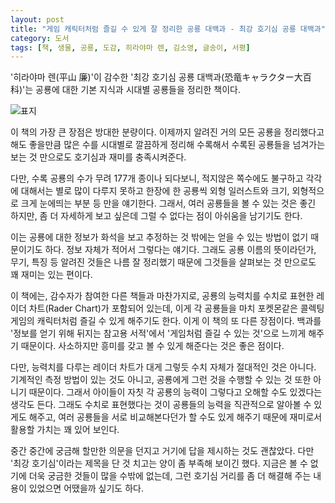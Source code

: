 ```yaml
---
layout: post
title: "게임 캐릭터처럼 즐길 수 있게 잘 정리한 공룡 대백과 - 최강 호기심 공룡 대백과"
category: 도서
tags: [책, 생물, 공룡, 도감, 히라야마 렌, 김소영, 글송이, 서평]
---
```


'히라야마 렌(平山 廉)'이 감수한
'최강 호기심 공룡 대백과(恐竜キャラクター大百科)'는
공룡에 대한 기본 지식과 시대별 공룡들을 정리한 책이다.

![표지](https://lh3.googleusercontent.com/bx9WTHLg7oXO9FN4hRsTu1LDyyYE3Y9AcDthj8vUgd1MXFitiqqex63-xBoIDLjy3HRH8R0WhNDnsQ=s480)

이 책의 가장 큰 장점은 방대한 분량이다.
이제까지 알려진 거의 모든 공룡을 정리했다고 해도 좋을만큼 많은 수를
시대별로 깔끔하게 정리해 수록해서
수록된 공룡들을 넘겨가는 보는 것 만으로도 호기심과 재미를 충족시켜준다.

다만, 수록 공룡의 수가 무려 177개 종이나 되다보니,
적지않은 쪽수에도 불구하고 각각에 대해서는 별로 많이 다루지 못하고
한장에 한 공룡씩 외형 일러스트와 크기, 외형적으로 크게 눈에띄는 부분 등 만을 얘기한다.
그래서, 여러 공룡들을 볼 수 있는 것은 좋긴 하지만,
좀 더 자세하게 보고 싶은데 그럴 수 없다는 점이 아쉬움을 남기기도 한다.

이는 공룡에 대한 정보가 화석을 보고 추정하는 것 밖에는 얻을 수 있는 방법이 없기 때문이기도 하다.
정보 자체가 적어서 그렇다는 얘기다.
그래도 공룡 이름의 뜻이라던가, 무기, 특징 등 알려진 것들은 나름 잘 정리했기 때문에
그것들을 살펴보는 것 만으로도 꽤 재미는 있는 편이다.

이 책에는, 감수자가 참여한 다른 책들과 마찬가지로,
공룡의 능력치를 수치로 표현한 레이더 차트(Rader Chart)가 포함되어 있는데,
이게 각 공룡들을 마치 포켓몬같은 콜렉팅 게임의 캐릭터처럼 즐길 수 있게 해주기도 한다.
이게 이 책의 또 다른 장점이다.
백과를 '정보를 얻기 위해 뒤지는 참고용 서적'에서 '게임처럼 즐길 수 있는 것'으로 느끼게 해주기 때문이다.
사소하지만 흥미를 갖고 볼 수 있게 해준다는 것은 좋은 점이다.

다만, 능력치를 다루는 레이더 차트가 대게 그렇듯 수치 자체가 절대적인 것은 아니다.
기계적인 측정 방법이 있는 것도 아니고,
공룡에게 그런 것을 수행할 수 있는 것 또한 아니기 때문이다.
그래서 아이들이 자칫 각 공룡의 능력이 그렇다고 오해할 수도 있겠다는 생각도 든다.
그래도 수치로 표현했다는 것이 공룡들의 능력을 직관적으로 알아볼 수 있게도 해주고,
여러 공룡들을 서로 비교해본다던가 할 수도 있게 해주기 때문에
재미로서 활용할 가치는 꽤 있어 보인다.

중간 중간에 궁금해 할만한 의문을 던지고 거기에 답을 제시하는 것도 괜찮았다.
다만 '최강 호기심'이라는 제목을 단 것 치고는 양이 좀 부족해 보이긴 했다.
지금은 볼 수 없기에 더욱 궁금한 것들이 많을 수밖에 없는데,
그런 호기심 거리를 좀 더 해결해 주는 내용이 있었으면 어땠을까 싶기도 하다.
